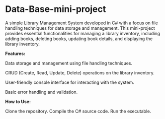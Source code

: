 # Data-Base-mini-project

A simple Library Management System developed in C# with a focus on file handling techniques for data storage and management. This mini-project provides essential functionalities for managing a library inventory, including adding books, deleting books, updating book details, and displaying the library inventory.

**Features:**

Data storage and management using file handling techniques.

CRUD (Create, Read, Update, Delete) operations on the library inventory.

User-friendly console interface for interacting with the system.

Basic error handling and validation.

**How to Use:**

Clone the repository.
Compile the C# source code.
Run the executable.
